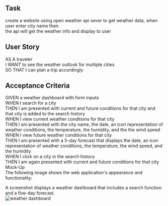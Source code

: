 ## Task
create a website using open weather api sever to get weather data, when user enter city name then  
the api will get the weather info and display to user   


## User Story  
AS A traveler  
I WANT to see the weather outlook for multiple cities  
SO THAT I can plan a trip accordingly    


## Acceptance Criteria
GIVEN a weather dashboard with form inputs  
WHEN I search for a city  
THEN I am presented with current and future conditions for that city and that city is added to the search history  
WHEN I view current weather conditions for that city  
THEN I am presented with the city name, the date, an icon representation of weather conditions, the temperature, the humidity, and the the wind speed  
WHEN I view future weather conditions for that city  
THEN I am presented with a 5-day forecast that displays the date, an icon representation of weather conditions, the temperature, the wind speed, and the humidity  
WHEN I click on a city in the search history  
THEN I am again presented with current and future conditions for that city  
Mock-Up  
The following image shows the web application's appearance and functionality:  

A screenshot displays a weather dashboard that includes a search function and a five-day forecast.  
![weather dashboard](https://github.com/pzhong1/challenge06/assets/123424361/c0bddac0-a9f0-4ade-abf6-b0ca75aa35c5)


